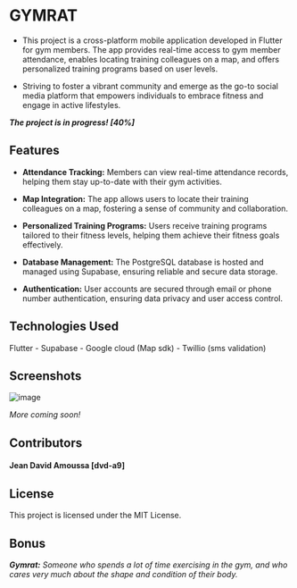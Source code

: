 # GYMRAT 

- This project is a cross-platform mobile application developed in Flutter for gym members. The app provides real-time access to gym member attendance, enables locating training colleagues on a map, and offers personalized training programs based on user levels. 

- Striving to foster a vibrant community and emerge as the go-to social media platform that empowers individuals to embrace fitness and engage in active lifestyles.

***The project is in progress! [40%]***

## Features
- **Attendance Tracking:** Members can view real-time attendance records, helping them stay up-to-date with their gym activities.

- **Map Integration:** The app allows users to locate their training colleagues on a map, fostering a sense of community and collaboration.

- **Personalized Training Programs:** Users receive training programs tailored to their fitness levels, helping them achieve their fitness goals effectively.

- **Database Management:** The PostgreSQL database is hosted and managed using Supabase, ensuring reliable and secure data storage.

- **Authentication:** User accounts are secured through email or phone number authentication, ensuring data privacy and user access control.

## Technologies Used
Flutter - Supabase - Google cloud (Map sdk) - Twillio (sms validation)

## Screenshots
![image](https://github.com/dvd-a9/Gym-App/assets/71023573/222a3ec3-1c10-4077-9a91-6ecf34ccd12f)

*More coming soon!*

## Contributors
#### Jean David Amoussa [dvd-a9] 

## License
This project is licensed under the MIT License.

## Bonus
***Gymrat:*** *Someone who spends a lot of time exercising in the gym, and who cares very much about the shape and condition of their body.*

